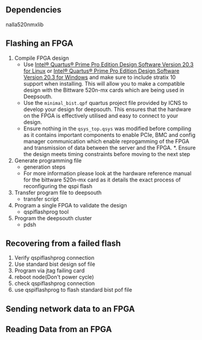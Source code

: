 ## Dependencies

nalla520nmxlib

## Flashing an FPGA

1. Compile FPGA design
    * Use [Intel® Quartus® Prime Pro Edition Design Software Version 20.3 for Linux](https://www.intel.com/content/www/us/en/software-kit/660532/intel-quartus-prime-pro-edition-design-software-version-20-3-for-linux.html) or [Intel® Quartus® Prime Pro Edition Design Software Version 20.3 for Windows](https://www.intel.com/content/www/us/en/software-kit/660536/intel-quartus-prime-pro-edition-design-software-version-20-3-for-windows.html) and make sure to include stratix 10 support when installing. This will allow you to make a compatible design with the Bittware 520n-mx cards which are being used in Deepsouth.
    * Use the `minimal_bist.qpf` quartus project file provided by ICNS to develop your design for deepsouth. This ensures that the hardware on the FPGA is effectively utilised and easy to connect to your design.
    * Ensure nothing in the `qsys_top.qsys` was modified before compiling as it contains important components to enable PCIe, BMC and config manager communication which enable reprogamming of the FPGA and transmission of data between the server and the FPGA.
    *. Ensure the design meets timing constraints before moving to the next step
2. Generate programming file
    * generation steps
    * For more information please look at the hardware reference manual for the bittware 520n-mx card as it details the exact process of reconfiguring the qspi flash
3. Transfer program file to deepsouth
    * transfer script
4. Program a single FPGA to validate the design
    * qspiflashprog tool
5. Program the deepsouth cluster
    * pdsh

## Recovering from a failed flash

1. Verify qspiflashprog connection
2. Use standard bist design sof file
3. Program via jtag failing card
4. reboot node(Don't power cycle)
5. check qspiflashprog connection
6. use qspiflashprog to flash standard bist pof file

## Sending network data to an FPGA


## Reading Data from an FPGA